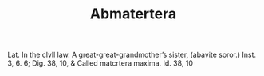 ---
title: Abmatertera
permalink: "/definitions/abmatertera.html"
body: Lat. In the clvll law. A great-great-grandmother’s sister, (abavite soror.)
  Inst. 3, 6. 6; Dig. 38, 10, & Called matcrtera maxima. Id. 38, 10
published_at: '2018-07-07'
layout: post
---